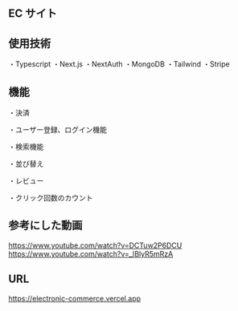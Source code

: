 ## EC サイト

## 使用技術

・Typescript
・Next.js
・NextAuth
・MongoDB
・Tailwind
・Stripe

## 機能

・決済

・ユーザー登録、ログイン機能

・検索機能

・並び替え

・レビュー

・クリック回数のカウント

## 参考にした動画

https://www.youtube.com/watch?v=DCTuw2P6DCU
https://www.youtube.com/watch?v=_IBlyR5mRzA

## URL

https://electronic-commerce.vercel.app
